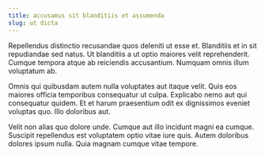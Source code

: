 ```yaml
---
title: accusamus sit blanditiis et assumenda
slug: ut dicta
---
```


Repellendus distinctio recusandae quos deleniti ut esse et. Blanditiis et in sit repudiandae sed natus. Ut blanditiis a ut optio maiores velit reprehenderit. Cumque tempora atque ab reiciendis accusantium. Numquam omnis illum voluptatum ab.

Omnis qui quibusdam autem nulla voluptates aut itaque velit. Quis eos maiores officia temporibus consequatur ut culpa. Explicabo nemo aut qui consequatur quidem. Et et harum praesentium odit ex dignissimos eveniet voluptas quo. Illo doloribus aut.

Velit non alias quo dolore unde. Cumque aut illo incidunt magni ea cumque. Suscipit repellendus est voluptatem optio vitae iure quis. Autem doloribus dolores ipsum nulla. Quia magnam cumque vitae tempore.
